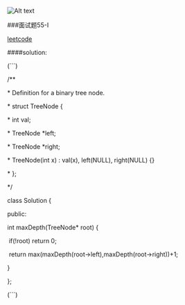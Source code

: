![Alt text](C:\Users\hexing\Desktop\leetcode\test.png)

###面试题55-I

[leetcode](https://leetcode-cn.com/problems/er-cha-shu-de-shen-du-lcof/)

####solution:

(```)

/**

 \* Definition for a binary tree node.

 \* struct TreeNode {

 \*   int val;

 \*   TreeNode *left;

 \*   TreeNode *right;

 \*   TreeNode(int x) : val(x), left(NULL), right(NULL) {}

 \* };

 */

class Solution {

public:

  int maxDepth(TreeNode* root) {

​    if(!root) return 0;

​    return max(maxDepth(root->left),maxDepth(root->right))+1;

  }

};

(```)

